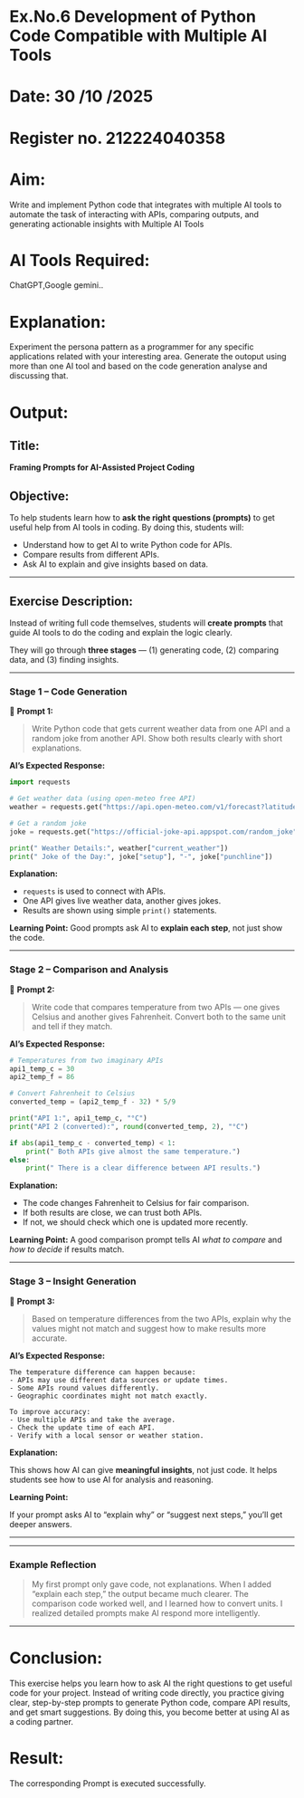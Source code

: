 # Ex.No.6 Development of Python Code Compatible with Multiple AI Tools

# Date:  30 /10 /2025
# Register no. 212224040358
# Aim:
Write and implement Python code that integrates with multiple AI tools to automate the task of interacting with APIs, comparing outputs, and generating actionable insights with Multiple AI Tools

# AI Tools Required: 
ChatGPT,Google gemini..

# Explanation:
Experiment the persona pattern as a programmer for any specific applications related with your interesting area. 
Generate the outoput using more than one AI tool and based on the code generation analyse and discussing that. 

# Output:

##  **Title:**

**Framing Prompts for AI-Assisted Project Coding**


## **Objective:**

To help students learn how to **ask the right questions (prompts)** to get useful help from AI tools in coding.
By doing this, students will:

* Understand how to get AI to write Python code for APIs.
* Compare results from different APIs.
* Ask AI to explain and give insights based on data.

---

##  **Exercise Description:**

Instead of writing full code themselves, students will **create prompts** that guide AI tools to do the coding and explain the logic clearly.

They will go through **three stages** — (1) generating code, (2) comparing data, and (3) finding insights.

---

### **Stage 1 – Code Generation**

🧠 **Prompt 1:**

> Write Python code that gets current weather data from one API and a random joke from another API. Show both results clearly with short explanations.

**AI’s Expected Response:**

```python
import requests

# Get weather data (using open-meteo free API)
weather = requests.get("https://api.open-meteo.com/v1/forecast?latitude=13.08&longitude=80.27&current_weather=true").json()

# Get a random joke
joke = requests.get("https://official-joke-api.appspot.com/random_joke").json()

print(" Weather Details:", weather["current_weather"])
print(" Joke of the Day:", joke["setup"], "-", joke["punchline"])
```

**Explanation:**

* `requests` is used to connect with APIs.
* One API gives live weather data, another gives jokes.
* Results are shown using simple `print()` statements.

 **Learning Point:**
Good prompts ask AI to **explain each step**, not just show the code.

---

###  **Stage 2 – Comparison and Analysis**

🧠 **Prompt 2:**

> Write code that compares temperature from two APIs — one gives Celsius and another gives Fahrenheit. Convert both to the same unit and tell if they match.

**AI’s Expected Response:**

```python
# Temperatures from two imaginary APIs
api1_temp_c = 30
api2_temp_f = 86

# Convert Fahrenheit to Celsius
converted_temp = (api2_temp_f - 32) * 5/9

print("API 1:", api1_temp_c, "°C")
print("API 2 (converted):", round(converted_temp, 2), "°C")

if abs(api1_temp_c - converted_temp) < 1:
    print(" Both APIs give almost the same temperature.")
else:
    print(" There is a clear difference between API results.")
```

**Explanation:**

* The code changes Fahrenheit to Celsius for fair comparison.
* If both results are close, we can trust both APIs.
* If not, we should check which one is updated more recently.

 **Learning Point:**
A good comparison prompt tells AI *what to compare* and *how to decide* if results match.

---

###  **Stage 3 – Insight Generation**

🧠 **Prompt 3:**

> Based on temperature differences from the two APIs, explain why the values might not match and suggest how to make results more accurate.

**AI’s Expected Response:**

```
The temperature difference can happen because:
- APIs may use different data sources or update times.
- Some APIs round values differently.
- Geographic coordinates might not match exactly.

To improve accuracy:
- Use multiple APIs and take the average.
- Check the update time of each API.
- Verify with a local sensor or weather station.
```

**Explanation:**

This shows how AI can give **meaningful insights**, not just code.
It helps students see how to use AI for analysis and reasoning.

 **Learning Point:**
 
If your prompt asks AI to “explain why” or “suggest next steps,” you’ll get deeper answers.

---


---

###  **Example Reflection**

> My first prompt only gave code, not explanations. When I added “explain each step,” the output became much clearer.
> The comparison code worked well, and I learned how to convert units.
> I realized detailed prompts make AI respond more intelligently.

---





# Conclusion:


This exercise helps you learn how to ask AI the right questions to get useful code for your project. Instead of writing code directly, you practice giving clear, step-by-step prompts to generate Python code, compare API results, and get smart suggestions. By doing this, you become better at using AI as a coding partner.



# Result: 
The corresponding Prompt is executed successfully.
